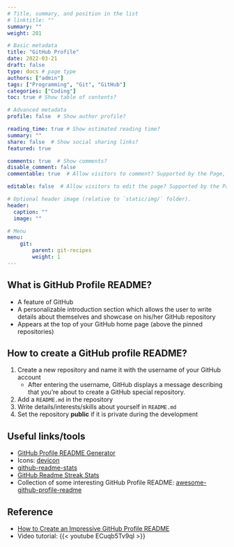 ```yaml
---
# Title, summary, and position in the list
# linktitle: ""
summary: ""
weight: 201

# Basic metadata
title: "GitHub Profile"
date: 2022-03-21
draft: false
type: docs # page type
authors: ["admin"]
tags: ["Programming", "Git", "GitHub"]
categories: ["Coding"]
toc: true # Show table of contents?

# Advanced metadata
profile: false  # Show author profile?

reading_time: true # Show estimated reading time?
summary: ""
share: false  # Show social sharing links?
featured: true

comments: true  # Show comments?
disable_comment: false
commentable: true  # Allow visitors to comment? Supported by the Page, Post, and Docs content types.

editable: false  # Allow visitors to edit the page? Supported by the Page, Post, and Docs content types.

# Optional header image (relative to `static/img/` folder).
header:
  caption: ""
  image: ""

# Menu
menu: 
    git:
        parent: git-recipes
        weight: 1
---
```




## What is GitHub Profile README?

- A feature of GitHub
- A personalizable introduction section which allows the user to write details about themselves and showcase on his/her GitHub repository
- Appears at the top of your GitHub home page (above the pinned repositories)

## How to create a GitHub profile README?

1. Create a new repository and name it with the username of your GitHub account
   - After entering the username, GitHub displays a message describing that you’re about to create a GitHub special repository.
2. Add a `README.md` in the repository
3. Write details/interests/skills about yourself in `README.md` 
4. Set the repository **public** if it is private during the development



## Useful links/tools

- [GitHub Profile README Generator](https://rahuldkjain.github.io/gh-profile-readme-generator/)
- Icons: [devicon](https://github.com/devicons/devicon)
- [github-readme-stats](https://github.com/anuraghazra/github-readme-stats#github-stats-card)
- [GitHub Readme Streak Stats](http://github-readme-streak-stats.herokuapp.com/demo/)
- Collection of some interesting GitHub Profile README: [awesome-github-profile-readme](https://github.com/abhisheknaiidu/awesome-github-profile-readme)



## Reference

- [How to Create an Impressive GitHub Profile README](https://www.sitepoint.com/github-profile-readme/)
- Video tutorial: {{< youtube ECuqb5Tv9qI >}}



